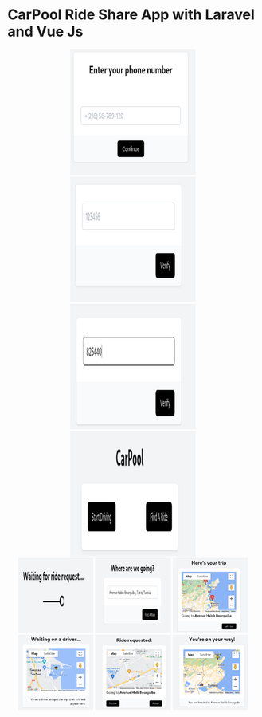 # CarPool Ride Share App with Laravel and Vue Js

<div align="center">

  <img src="https://github.com/tayeblagha/Carpool-Ride-Share-Web-App/blob/main/backend/public/img/1.png?raw=true" width="50%">
  <img src="https://github.com/tayeblagha/Carpool-Ride-Share-Web-App/blob/main/backend/public/img/2.png?raw=true" width="50%">
 
</div>
<div align="center">

  <img src="https://github.com/tayeblagha/Carpool-Ride-Share-Web-App/blob/main/backend/public/img/3.png?raw=true" width="50%">
  <img src="https://github.com/tayeblagha/Carpool-Ride-Share-Web-App/blob/main/backend/public/img/3.5.png?raw=true" width="50%">
</div>
<div align="center">
  <img src="https://github.com/tayeblagha/Carpool-Ride-Share-Web-App/blob/main/backend/public/img/4.png?raw=true" width="30%">
  <img src="https://github.com/tayeblagha/Carpool-Ride-Share-Web-App/blob/main/backend/public/img/5.png?raw=true" width="30%">
  <img src="https://github.com/tayeblagha/Carpool-Ride-Share-Web-App/blob/main/backend/public/img/6.png?raw=true" width="30%">
</div>
<div align="center">
  <img src="https://github.com/tayeblagha/Carpool-Ride-Share-Web-App/blob/main/backend/public/img/7.png?raw=true" width="30%">
  <img src="https://github.com/tayeblagha/Carpool-Ride-Share-Web-App/blob/main/backend/public/img/8.png?raw=true" width="30%">
  <img src="https://github.com/tayeblagha/Carpool-Ride-Share-Web-App/blob/main/backend/public/img/9.png?raw=true" width="30%">
</div>
